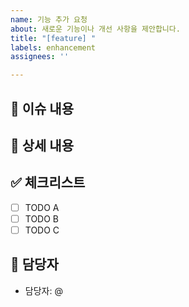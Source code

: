 ```yaml
---
name: 기능 추가 요청
about: 새로운 기능이나 개선 사항을 제안합니다.
title: "[feature] "
labels: enhancement
assignees: ''

---
```


## 📄 이슈 내용
<!--- 기능에 대한 요약 설명을 작성해 주세요. -->

## 📝 상세 내용
<!--- 기능 추가와 관련된 상세 내용을 작성해 주세요. -->

## ✅ 체크리스트
<!--- 기능 추가와 관련된 체크리스트를 작성해주세요. -->
- [ ] TODO A
- [ ] TODO B
- [ ] TODO C

## 👥 담당자
<!--- 이 작업을 맡을 사람(또는 팀)을 명시해주세요. -->
- 담당자: @

